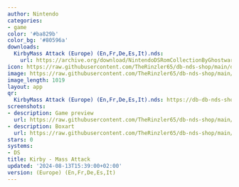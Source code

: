 ```yaml
---
author: Nintendo
categories:
- game
color: '#ba829b'
color_bg: '#80596a'
downloads:
  KirbyMass Attack (Europe) (En,Fr,De,Es,It).nds:
    url: https://archive.org/download/NintendoDSRomCollectionByGhostware/KirbyMass%20Attack%20%28Europe%29%20%28En%2CFr%2CDe%2CEs%2CIt%29.nds
icon: https://raw.githubusercontent.com/TheRinzler65/db-nds-shop/main/docs/assets/images/icons/kirbymassattack.png
image: https://raw.githubusercontent.com/TheRinzler65/db-nds-shop/main/docs/assets/images/icons/kirbymassattack.png
image_length: 1019
layout: app
qr:
  KirbyMass Attack (Europe) (En,Fr,De,Es,It).nds: https://db-db-nds-shop.netlify.app/assets/images/qr/kirbymass-attack-europe-enfrdeesit-nds.png
screenshots:
- description: Game preview
  url: https://raw.githubusercontent.com/TheRinzler65/db-nds-shop/main/docs/assets/images/screenshots/kirbymassattack/kirbymassattack.png
- description: Boxart
  url: https://raw.githubusercontent.com/TheRinzler65/db-nds-shop/main/docs/assets/images/boxart/KirbyMass%20Attack%20(Europe)%20(En%2CFr%2CDe%2CEs%2CIt).nds.png
stars: 0
systems:
- DS
title: Kirby - Mass Attack
updated: '2024-08-13T15:39:00+02:00'
version: (Europe) (En,Fr,De,Es,It)
---
```

